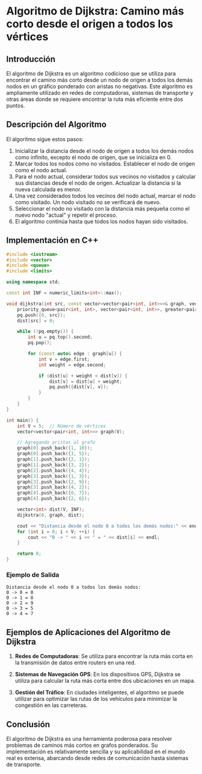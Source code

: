 
# Algoritmo de Dijkstra: Camino más corto desde el origen a todos los vértices

## Introducción

El algoritmo de Dijkstra es un algoritmo codicioso que se utiliza para encontrar el camino más corto desde un nodo de origen a todos los demás nodos en un gráfico ponderado con aristas no negativas. Este algoritmo es ampliamente utilizado en redes de computadoras, sistemas de transporte y otras áreas donde se requiere encontrar la ruta más eficiente entre dos puntos.

## Descripción del Algoritmo

El algoritmo sigue estos pasos:

1. Inicializar la distancia desde el nodo de origen a todos los demás nodos como infinito, excepto el nodo de origen, que se inicializa en 0.
2. Marcar todos los nodos como no visitados. Establecer el nodo de origen como el nodo actual.
3. Para el nodo actual, considerar todos sus vecinos no visitados y calcular sus distancias desde el nodo de origen. Actualizar la distancia si la nueva calculada es menor.
4. Una vez considerados todos los vecinos del nodo actual, marcar el nodo como visitado. Un nodo visitado no se verificará de nuevo.
5. Seleccionar el nodo no visitado con la distancia más pequeña como el nuevo nodo "actual" y repetir el proceso.
6. El algoritmo continúa hasta que todos los nodos hayan sido visitados.

## Implementación en C++

```cpp
#include <iostream>
#include <vector>
#include <queue>
#include <limits>

using namespace std;

const int INF = numeric_limits<int>::max();

void dijkstra(int src, const vector<vector<pair<int, int>>>& graph, vector<int>& dist) {
    priority_queue<pair<int, int>, vector<pair<int, int>>, greater<pair<int, int>>> pq;
    pq.push({0, src});
    dist[src] = 0;

    while (!pq.empty()) {
        int u = pq.top().second;
        pq.pop();

        for (const auto& edge : graph[u]) {
            int v = edge.first;
            int weight = edge.second;

            if (dist[u] + weight < dist[v]) {
                dist[v] = dist[u] + weight;
                pq.push({dist[v], v});
            }
        }
    }
}

int main() {
    int V = 5;  // Número de vértices
    vector<vector<pair<int, int>>> graph(V);

    // Agregando aristas al grafo
    graph[0].push_back({1, 10});
    graph[0].push_back({3, 5});
    graph[1].push_back({2, 1});
    graph[1].push_back({3, 2});
    graph[2].push_back({4, 4});
    graph[3].push_back({1, 3});
    graph[3].push_back({2, 9});
    graph[3].push_back({4, 2});
    graph[4].push_back({0, 7});
    graph[4].push_back({2, 6});

    vector<int> dist(V, INF);
    dijkstra(0, graph, dist);

    cout << "Distancia desde el nodo 0 a todos los demás nodos:" << endl;
    for (int i = 0; i < V; ++i) {
        cout << "0 -> " << i << " = " << dist[i] << endl;
    }

    return 0;
}
```

### Ejemplo de Salida
```
Distancia desde el nodo 0 a todos los demás nodos:
0 -> 0 = 0
0 -> 1 = 8
0 -> 2 = 9
0 -> 3 = 5
0 -> 4 = 7
```

## Ejemplos de Aplicaciones del Algoritmo de Dijkstra

1. **Redes de Computadoras**: Se utiliza para encontrar la ruta más corta en la transmisión de datos entre routers en una red.

2. **Sistemas de Navegación GPS**: En los dispositivos GPS, Dijkstra se utiliza para calcular la ruta más corta entre dos ubicaciones en un mapa.

3. **Gestión del Tráfico**: En ciudades inteligentes, el algoritmo se puede utilizar para optimizar las rutas de los vehículos para minimizar la congestión en las carreteras.

## Conclusión

El algoritmo de Dijkstra es una herramienta poderosa para resolver problemas de caminos más cortos en grafos ponderados. Su implementación es relativamente sencilla y su aplicabilidad en el mundo real es extensa, abarcando desde redes de comunicación hasta sistemas de transporte.

